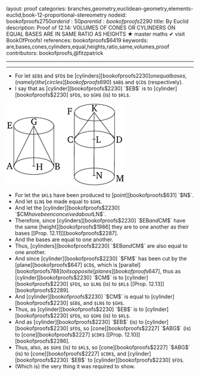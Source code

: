 layout: proof
categories: branches,geometry,euclidean-geometry,elements-euclid,book-12-proportional-stereometry
nodeid: bookofproofs$2750
orderid: 50
parentid: bookofproofs$2290
title: By Euclid
description:  Proof of 12.14: VOLUMES OF CONES OR CYLINDERS ON EQUAL BASES ARE IN SAME RATIO AS HEIGHTS &#9733; master maths &#10004; visit BookOfProofs!
references: bookofproofs$6419
keywords: are,bases,cones,cylinders,equal,heights,ratio,same,volumes,proof
contributors: bookofproofs,@fitzpatrick

---


---



* For let `$EB$` and `$FD$` be [cylinders][bookofproofs$2230] on equal bases, (namely) the [circles][bookofproofs$690] `$AB$` and `$CD$` (respectively).
* I say that as [cylinder][bookofproofs$2230] `$EB$` is to [cylinder][bookofproofs$2230] `$FD$`, so  `$GH$` (is) to  `$KL$`.

![fig14e](https://github.com/bookofproofs/bookofproofs.github.io/blob/main/_sources/_assets/images/euclid/Book12/fig14e.png?raw=true)

* For let the  `$KL$` have been produced to [point][bookofproofs$631] `$N$`.
* And let `$LN$` be made equal to  `$GH$`.
* And let the [cylinder][bookofproofs$2230] `$CM$` have been conceived about  `$LN$`.
* Therefore, since [cylinders][bookofproofs$2230] `$EB$` and `$CM$` have the same [height][bookofproofs$1986] they are to one another as their bases [[Prop. 12.11]][bookofproofs$2287].
* And the bases are equal to one another.
* Thus, [cylinders][bookofproofs$2230] `$EB$` and `$CM$` are also equal to one another.
* And since [cylinder][bookofproofs$2230] `$FM$` has been cut by the [plane][bookofproofs$647] `$CD$`, which is [parallel][bookofproofs$788] to its opposite [planes][bookofproofs$647], thus as [cylinder][bookofproofs$2230] `$CM$` is to [cylinder][bookofproofs$2230] `$FD$`, so  `$LN$` (is) to  `$KL$` [[Prop. 12.13]][bookofproofs$2289].
* And [cylinder][bookofproofs$2230] `$CM$` is equal to [cylinder][bookofproofs$2230] `$EB$`, and  `$LN$` to  `$GH$`.
* Thus, as [cylinder][bookofproofs$2230] `$EB$` is to [cylinder][bookofproofs$2230] `$FD$`, so  `$GH$` (is) to  `$KL$`.
* And as [cylinder][bookofproofs$2230] `$EB$` (is) to [cylinder][bookofproofs$2230] `$FD$`, so [cone][bookofproofs$2227] `$ABG$` (is) to [cone][bookofproofs$2227] `$CDK$` [[Prop. 12.10]][bookofproofs$2286].
* Thus, also, as  `$GH$` (is) to  `$KL$`, so [cone][bookofproofs$2227] `$ABG$` (is) to [cone][bookofproofs$2227] `$CDK$`, and [cylinder][bookofproofs$2230] `$EB$` to [cylinder][bookofproofs$2230] `$FD$`.
* (Which is) the very thing it was required to show.
